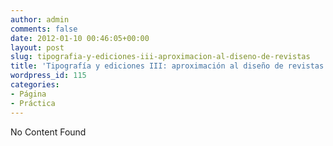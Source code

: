 ```yaml
---
author: admin
comments: false
date: 2012-01-10 00:46:05+00:00
layout: post
slug: tipografia-y-ediciones-iii-aproximacion-al-diseno-de-revistas
title: 'Tipografía y ediciones III: aproximación al diseño de revistas'
wordpress_id: 115
categories:
- Página
- Práctica
---
```


No Content Found
